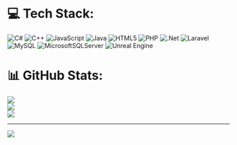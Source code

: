 
# 💻 Tech Stack:
![C#](https://img.shields.io/badge/c%23-%23239120.svg?style=for-the-badge&logo=c-sharp&logoColor=white) ![C++](https://img.shields.io/badge/c++-%2300599C.svg?style=for-the-badge&logo=c%2B%2B&logoColor=white) ![JavaScript](https://img.shields.io/badge/javascript-%23323330.svg?style=for-the-badge&logo=javascript&logoColor=%23F7DF1E) ![Java](https://img.shields.io/badge/java-%23ED8B00.svg?style=for-the-badge&logo=openjdk&logoColor=white) ![HTML5](https://img.shields.io/badge/html5-%23E34F26.svg?style=for-the-badge&logo=html5&logoColor=white) ![PHP](https://img.shields.io/badge/php-%23777BB4.svg?style=for-the-badge&logo=php&logoColor=white) ![.Net](https://img.shields.io/badge/.NET-5C2D91?style=for-the-badge&logo=.net&logoColor=white) ![Laravel](https://img.shields.io/badge/laravel-%23FF2D20.svg?style=for-the-badge&logo=laravel&logoColor=white) ![MySQL](https://img.shields.io/badge/mysql-%2300000f.svg?style=for-the-badge&logo=mysql&logoColor=white) ![MicrosoftSQLServer](https://img.shields.io/badge/Microsoft%20SQL%20Server-CC2927?style=for-the-badge&logo=microsoft%20sql%20server&logoColor=white) ![Unreal Engine](https://img.shields.io/badge/Unreal%20Engine-grey?style=for-the-badge&logo=unrealengine)
# 📊 GitHub Stats:
![](https://github-readme-stats.vercel.app/api?username=GorudenTaiga&theme=dark&hide_border=false&include_all_commits=true&count_private=true)<br/>
![](https://github-readme-streak-stats.herokuapp.com/?user=GorudenTaiga&theme=dark&hide_border=false)<br/>
![](https://github-readme-stats.vercel.app/api/top-langs/?username=GorudenTaiga&theme=dark&hide_border=false&include_all_commits=true&count_private=true&layout=compact)

---
[![](https://visitcount.itsvg.in/api?id=GorudenTaiga&icon=0&color=0)](https://visitcount.itsvg.in)

<!-- Proudly created with GPRM ( https://gprm.itsvg.in ) -->
